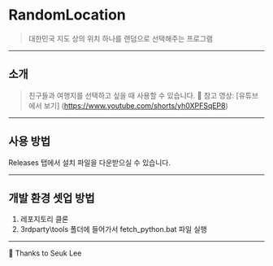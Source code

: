 # RandomLocation
> 대한민국 지도 상의 위치 하나를 랜덤으로 선택해주는 프로그램

---

## 소개
> 친구들과 여행지를 선택하고 싶을 때 사용할 수 있습니다.
🎥 참고 영상: [유튜브에서 보기] (https://www.youtube.com/shorts/yh0XPFSqEP8)

---

## 사용 방법
Releases 탭에서 설치 파일을 다운받으실 수 있습니다.

---

## 개발 환경 셋업 방법
1. 레포지토리 클론
1. 3rdparty\tools 폴더에 들어가서 fetch_python.bat 파일 실행

---

🙏 Thanks to Seuk Lee